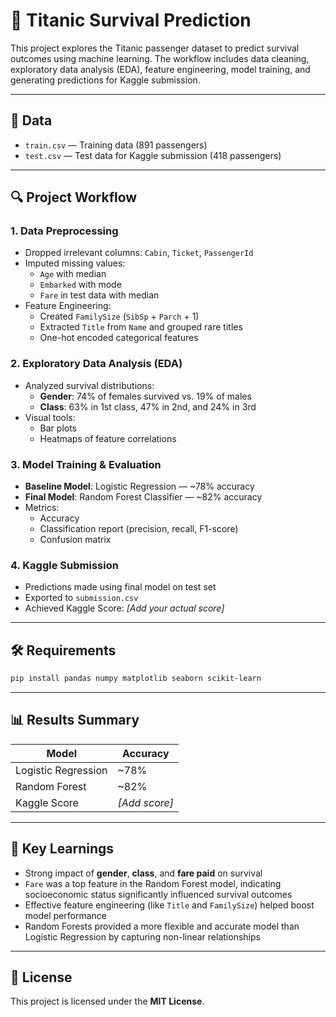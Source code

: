 # 🚢 Titanic Survival Prediction

This project explores the Titanic passenger dataset to predict survival outcomes using machine learning. The workflow includes data cleaning, exploratory data analysis (EDA), feature engineering, model training, and generating predictions for Kaggle submission.

---

## 📁 Data

- `train.csv` — Training data (891 passengers)
- `test.csv` — Test data for Kaggle submission (418 passengers)

---

## 🔍 Project Workflow

### 1. Data Preprocessing
- Dropped irrelevant columns: `Cabin`, `Ticket`, `PassengerId`
- Imputed missing values:
  - `Age` with median
  - `Embarked` with mode
  - `Fare` in test data with median
- Feature Engineering:
  - Created `FamilySize` (`SibSp` + `Parch` + 1)
  - Extracted `Title` from `Name` and grouped rare titles
  - One-hot encoded categorical features

### 2. Exploratory Data Analysis (EDA)
- Analyzed survival distributions:
  - **Gender**: 74% of females survived vs. 19% of males
  - **Class**: 63% in 1st class, 47% in 2nd, and 24% in 3rd
- Visual tools:
  - Bar plots
  - Heatmaps of feature correlations

### 3. Model Training & Evaluation
- **Baseline Model**: Logistic Regression — ~78% accuracy
- **Final Model**: Random Forest Classifier — ~82% accuracy
- Metrics:
  - Accuracy
  - Classification report (precision, recall, F1-score)
  - Confusion matrix

### 4. Kaggle Submission
- Predictions made using final model on test set
- Exported to `submission.csv`
- Achieved Kaggle Score: *[Add your actual score]*

---

## 🛠️ Requirements

```bash
pip install pandas numpy matplotlib seaborn scikit-learn
```

---

## 📊 Results Summary

| Model               | Accuracy |
|--------------------|----------|
| Logistic Regression| ~78%     |
| Random Forest      | ~82%     |
| Kaggle Score       | *[Add score]* |

---

## 🧠 Key Learnings

- Strong impact of **gender**, **class**, and **fare paid** on survival
- `Fare` was a top feature in the Random Forest model, indicating socioeconomic status significantly influenced survival outcomes
- Effective feature engineering (like `Title` and `FamilySize`) helped boost model performance
- Random Forests provided a more flexible and accurate model than Logistic Regression by capturing non-linear relationships

---

## 📎 License

This project is licensed under the **MIT License**.

